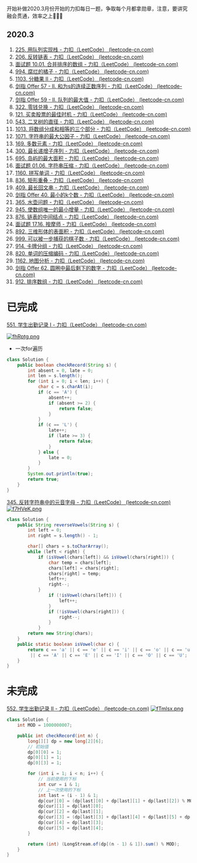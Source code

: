 开始补做2020.3月份开始的力扣每日一题，争取每个月都拿勋章，注意，要讲究融会贯通，效率之上💪💪💪

## 2020.3

1. [225. 用队列实现栈 - 力扣（LeetCode） (leetcode-cn.com)](https://leetcode-cn.com/problems/implement-stack-using-queues/)
2. [206. 反转链表 - 力扣（LeetCode） (leetcode-cn.com)](https://leetcode-cn.com/problems/reverse-linked-list/)
3. [面试题 10.01. 合并排序的数组 - 力扣（LeetCode） (leetcode-cn.com)](https://leetcode-cn.com/problems/sorted-merge-lcci/)
4. [994. 腐烂的橘子 - 力扣（LeetCode） (leetcode-cn.com)](https://leetcode-cn.com/problems/rotting-oranges/)
5. [1103. 分糖果 II - 力扣（LeetCode） (leetcode-cn.com)](https://leetcode-cn.com/problems/distribute-candies-to-people/)
6. [剑指 Offer 57 - II. 和为s的连续正数序列 - 力扣（LeetCode） (leetcode-cn.com)](https://leetcode-cn.com/problems/he-wei-sde-lian-xu-zheng-shu-xu-lie-lcof/)
7. [剑指 Offer 59 - II. 队列的最大值 - 力扣（LeetCode） (leetcode-cn.com)](https://leetcode-cn.com/problems/dui-lie-de-zui-da-zhi-lcof/)
8. [322. 零钱兑换 - 力扣（LeetCode） (leetcode-cn.com)](https://leetcode-cn.com/problems/coin-change/)
9. [121. 买卖股票的最佳时机 - 力扣（LeetCode） (leetcode-cn.com)](https://leetcode-cn.com/problems/best-time-to-buy-and-sell-stock/)
10. [543. 二叉树的直径 - 力扣（LeetCode） (leetcode-cn.com)](https://leetcode-cn.com/problems/diameter-of-binary-tree/)
11. [1013. 将数组分成和相等的三个部分 - 力扣（LeetCode） (leetcode-cn.com)](https://leetcode-cn.com/problems/partition-array-into-three-parts-with-equal-sum/)
12. [1071. 字符串的最大公因子 - 力扣（LeetCode） (leetcode-cn.com)](https://leetcode-cn.com/problems/greatest-common-divisor-of-strings/)
13. [169. 多数元素 - 力扣（LeetCode） (leetcode-cn.com)](https://leetcode-cn.com/problems/majority-element/)
14. [300. 最长递增子序列 - 力扣（LeetCode） (leetcode-cn.com)](https://leetcode-cn.com/problems/longest-increasing-subsequence/)
15. [695. 岛屿的最大面积 - 力扣（LeetCode） (leetcode-cn.com)](https://leetcode-cn.com/problems/max-area-of-island/)
16. [面试题 01.06. 字符串压缩 - 力扣（LeetCode） (leetcode-cn.com)](https://leetcode-cn.com/problems/compress-string-lcci/)
17. [1160. 拼写单词 - 力扣（LeetCode） (leetcode-cn.com)](https://leetcode-cn.com/problems/find-words-that-can-be-formed-by-characters/)
18. [836. 矩形重叠 - 力扣（LeetCode） (leetcode-cn.com)](https://leetcode-cn.com/problems/rectangle-overlap/)
19. [409. 最长回文串 - 力扣（LeetCode） (leetcode-cn.com)](https://leetcode-cn.com/problems/longest-palindrome/)
20. [剑指 Offer 40. 最小的k个数 - 力扣（LeetCode） (leetcode-cn.com)](https://leetcode-cn.com/problems/zui-xiao-de-kge-shu-lcof/)
21. [365. 水壶问题 - 力扣（LeetCode） (leetcode-cn.com)](https://leetcode-cn.com/problems/water-and-jug-problem/)
22. [945. 使数组唯一的最小增量 - 力扣（LeetCode） (leetcode-cn.com)](https://leetcode-cn.com/problems/minimum-increment-to-make-array-unique/)
23. [876. 链表的中间结点 - 力扣（LeetCode） (leetcode-cn.com)](https://leetcode-cn.com/problems/middle-of-the-linked-list/)
24. [面试题 17.16. 按摩师 - 力扣（LeetCode） (leetcode-cn.com)](https://leetcode-cn.com/problems/the-masseuse-lcci/)
25. [892. 三维形体的表面积 - 力扣（LeetCode） (leetcode-cn.com)](https://leetcode-cn.com/problems/surface-area-of-3d-shapes/)
26. [999. 可以被一步捕获的棋子数 - 力扣（LeetCode） (leetcode-cn.com)](https://leetcode-cn.com/problems/available-captures-for-rook/)
27. [914. 卡牌分组 - 力扣（LeetCode） (leetcode-cn.com)](https://leetcode-cn.com/problems/x-of-a-kind-in-a-deck-of-cards/)
28. [820. 单词的压缩编码 - 力扣（LeetCode） (leetcode-cn.com)](https://leetcode-cn.com/problems/short-encoding-of-words/)
29. [1162. 地图分析 - 力扣（LeetCode） (leetcode-cn.com)](https://leetcode-cn.com/problems/as-far-from-land-as-possible/)
30. [剑指 Offer 62. 圆圈中最后剩下的数字 - 力扣（LeetCode） (leetcode-cn.com)](https://leetcode-cn.com/problems/yuan-quan-zhong-zui-hou-sheng-xia-de-shu-zi-lcof/)
31. [912. 排序数组 - 力扣（LeetCode） (leetcode-cn.com)](https://leetcode-cn.com/problems/sort-an-array/)


# 已完成
[551. 学生出勤记录 I - 力扣（LeetCode） (leetcode-cn.com)](https://leetcode-cn.com/problems/student-attendance-record-i/)

[![fhRptg.png](https://z3.ax1x.com/2021/08/17/fhRptg.png)](https://imgtu.com/i/fhRptg)

- 一次for遍历

```java
class Solution {
    public boolean checkRecord(String s) {
        int absent = 0, late = 0;
        int len = s.length();
        for (int i = 0; i < len; i++) {
            char c = s.charAt(i);
            if (c == 'A') {
                absent++;
                if (absent >= 2) {
                    return false;
                }
            }
            if (c == 'L') {
                late++;
                if (late >= 3) {
                    return false;
                }
            } else {
                late = 0;
            }
        }
        System.out.println(true);
        return true;
    }
}
```
[345. 反转字符串中的元音字母 - 力扣（LeetCode） (leetcode-cn.com)](https://leetcode-cn.com/problems/reverse-vowels-of-a-string/)
[![f7HVeK.png](https://z3.ax1x.com/2021/08/19/f7HVeK.png)](https://imgtu.com/i/f7HVeK)

```java
class Solution {
    public String reverseVowels(String s) {
        int left = 0;
        int right = s.length() - 1;

        char[] chars = s.toCharArray();
        while (left < right) {
            if (isVowel(chars[left]) && isVowel(chars[right])) {
                char temp = chars[left];
                chars[left] = chars[right];
                chars[right] = temp;
                left++;
                right--;
            }
                if (!isVowel(chars[left])) {
                    left++;
                }
                if (!isVowel(chars[right])) {
                    right--;
                }
            }
        return new String(chars);
    }
    public static boolean isVowel(char c) {
        return c == 'a' || c == 'e' || c == 'i' || c == 'o' || c == 'u'
         || c == 'A' || c == 'E' || c == 'I' || c == 'O' || c == 'U';
    }
}
```


# 未完成
[552. 学生出勤记录 II - 力扣（LeetCode） (leetcode-cn.com)](https://leetcode-cn.com/problems/student-attendance-record-ii/)
[![fTmlsx.png](https://z3.ax1x.com/2021/08/18/fTmlsx.png)](https://imgtu.com/i/fTmlsx)
```java
class Solution {
    int MOD = 1000000007;

    public int checkRecord(int n) {
        long[][] dp = new long[2][6];
        // 初始值
        dp[0][0] = 1;
        dp[0][1] = 1;
        dp[0][3] = 1;

        for (int i = 1; i < n; i++) {
            // 当前使用的下标
            int cur = i & 1;
            // 上一次使用的下标
            int last = (i - 1) & 1;
            dp[cur][0] = (dp[last][0] + dp[last][1] + dp[last][2]) % MOD;
            dp[cur][1] = dp[last][0];
            dp[cur][2] = dp[last][1];
            dp[cur][3] = (dp[last][3] + dp[last][4] + dp[last][5] + dp[last][0] + dp[last][1] + dp[last][2]) % MOD;
            dp[cur][4] = dp[last][3];
            dp[cur][5] = dp[last][4];
        }

        return (int) (LongStream.of(dp[(n - 1) & 1]).sum() % MOD);
    }
}
```